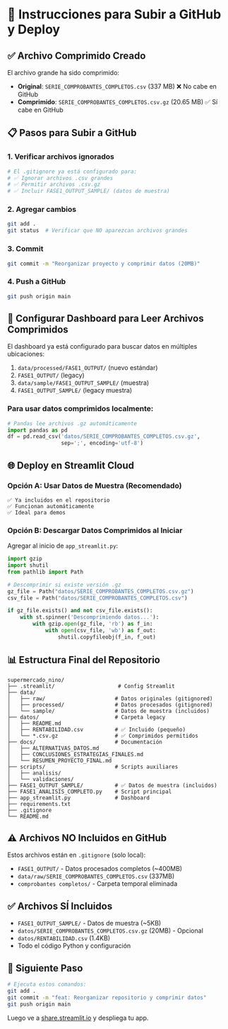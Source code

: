 # 🚀 Instrucciones para Subir a GitHub y Deploy

## ✅ Archivo Comprimido Creado

El archivo grande ha sido comprimido:
- **Original**: `SERIE_COMPROBANTES_COMPLETOS.csv` (337 MB) ❌ No cabe en GitHub
- **Comprimido**: `SERIE_COMPROBANTES_COMPLETOS.csv.gz` (20.65 MB) ✅ Sí cabe en GitHub

## 📋 Pasos para Subir a GitHub

### 1. Verificar archivos ignorados
```bash
# El .gitignore ya está configurado para:
# ✅ Ignorar archivos .csv grandes
# ✅ Permitir archivos .csv.gz
# ✅ Incluir FASE1_OUTPUT_SAMPLE/ (datos de muestra)
```

### 2. Agregar cambios
```bash
git add .
git status  # Verificar que NO aparezcan archivos grandes
```

### 3. Commit
```bash
git commit -m "Reorganizar proyecto y comprimir datos (20MB)"
```

### 4. Push a GitHub
```bash
git push origin main
```

## 🔧 Configurar Dashboard para Leer Archivos Comprimidos

El dashboard ya está configurado para buscar datos en múltiples ubicaciones:
1. `data/processed/FASE1_OUTPUT/` (nuevo estándar)
2. `FASE1_OUTPUT/` (legacy)
3. `data/sample/FASE1_OUTPUT_SAMPLE/` (muestra)
4. `FASE1_OUTPUT_SAMPLE/` (legacy muestra)

### Para usar datos comprimidos localmente:

```python
# Pandas lee archivos .gz automáticamente
import pandas as pd
df = pd.read_csv('datos/SERIE_COMPROBANTES_COMPLETOS.csv.gz', 
                 sep=';', encoding='utf-8')
```

## 🌐 Deploy en Streamlit Cloud

### Opción A: Usar Datos de Muestra (Recomendado)
```
✅ Ya incluidos en el repositorio
✅ Funcionan automáticamente
✅ Ideal para demos
```

### Opción B: Descargar Datos Comprimidos al Iniciar
Agregar al inicio de `app_streamlit.py`:

```python
import gzip
import shutil
from pathlib import Path

# Descomprimir si existe versión .gz
gz_file = Path("datos/SERIE_COMPROBANTES_COMPLETOS.csv.gz")
csv_file = Path("datos/SERIE_COMPROBANTES_COMPLETOS.csv")

if gz_file.exists() and not csv_file.exists():
    with st.spinner('Descomprimiendo datos...'):
        with gzip.open(gz_file, 'rb') as f_in:
            with open(csv_file, 'wb') as f_out:
                shutil.copyfileobj(f_in, f_out)
```

## 📊 Estructura Final del Repositorio

```
supermercado_nino/
├── .streamlit/                    # Config Streamlit
├── data/
│   ├── raw/                      # Datos originales (gitignored)
│   ├── processed/                # Datos procesados (gitignored)
│   └── sample/                   # Datos de muestra (incluidos)
├── datos/                        # Carpeta legacy
│   ├── README.md
│   ├── RENTABILIDAD.csv          # ✅ Incluido (pequeño)
│   └── *.csv.gz                  # ✅ Comprimidos permitidos
├── docs/                         # Documentación
│   ├── ALTERNATIVAS_DATOS.md
│   ├── CONCLUSIONES_ESTRATEGIAS_FINALES.md
│   └── RESUMEN_PROYECTO_FINAL.md
├── scripts/                      # Scripts auxiliares
│   ├── analisis/
│   └── validaciones/
├── FASE1_OUTPUT_SAMPLE/          # ✅ Datos de muestra (incluidos)
├── FASE1_ANALISIS_COMPLETO.py    # Script principal
├── app_streamlit.py              # Dashboard
├── requirements.txt
├── .gitignore
└── README.md
```

## ⚠️ Archivos NO Incluidos en GitHub

Estos archivos están en `.gitignore` (solo local):
- `FASE1_OUTPUT/` - Datos procesados completos (~400MB)
- `data/raw/SERIE_COMPROBANTES_COMPLETOS.csv` (337MB)
- `comprobantes completos/` - Carpeta temporal eliminada

## ✅ Archivos SÍ Incluidos

- `FASE1_OUTPUT_SAMPLE/` - Datos de muestra (~5KB)
- `datos/SERIE_COMPROBANTES_COMPLETOS.csv.gz` (20MB) - Opcional
- `datos/RENTABILIDAD.csv` (1.4KB)
- Todo el código Python y configuración

## 🎯 Siguiente Paso

```bash
# Ejecuta estos comandos:
git add .
git commit -m "feat: Reorganizar repositorio y comprimir datos"
git push origin main
```

Luego ve a [share.streamlit.io](https://share.streamlit.io) y despliega tu app.
